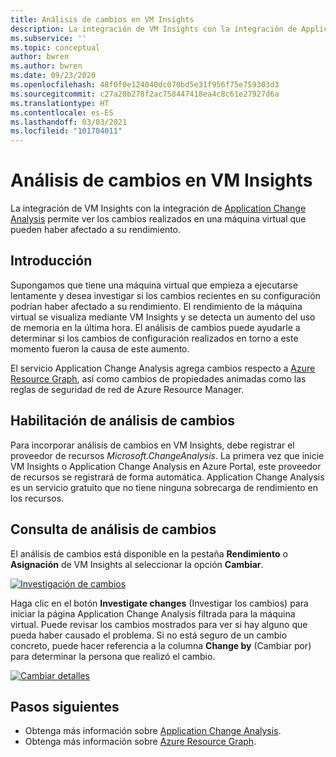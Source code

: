 ```yaml
---
title: Análisis de cambios en VM Insights
description: La integración de VM Insights con la integración de Application Change Analysis permite ver los cambios realizados en una máquina virtual que pueden haber afectado a su rendimiento.
ms.subservice: ''
ms.topic: conceptual
author: bwren
ms.author: bwren
ms.date: 09/23/2020
ms.openlocfilehash: 48f0f0e124040dc070bd5e31f956f75e759303d3
ms.sourcegitcommit: c27a20b278f2ac758447418ea4c8c61e27927d6a
ms.translationtype: HT
ms.contentlocale: es-ES
ms.lasthandoff: 03/03/2021
ms.locfileid: "101704011"
---
```

# <a name="change-analysis-in-vm-insights"></a>Análisis de cambios en VM Insights
La integración de VM Insights con la integración de [Application Change Analysis](../app/change-analysis.md) permite ver los cambios realizados en una máquina virtual que pueden haber afectado a su rendimiento.

## <a name="overview"></a>Introducción
Supongamos que tiene una máquina virtual que empieza a ejecutarse lentamente y desea investigar si los cambios recientes en su configuración podrían haber afectado a su rendimiento. El rendimiento de la máquina virtual se visualiza mediante VM Insights y se detecta un aumento del uso de memoria en la última hora. El análisis de cambios puede ayudarle a determinar si los cambios de configuración realizados en torno a este momento fueron la causa de este aumento.

El servicio Application Change Analysis agrega cambios respecto a [Azure Resource Graph](../../governance/resource-graph/how-to/get-resource-changes.md), así como cambios de propiedades animadas como las reglas de seguridad de red de Azure Resource Manager. 

## <a name="enabling-change-analysis"></a>Habilitación de análisis de cambios
Para incorporar análisis de cambios en VM Insights, debe registrar el proveedor de recursos *Microsoft.ChangeAnalysis*. La primera vez que inicie VM Insights o Application Change Analysis en Azure Portal, este proveedor de recursos se registrará de forma automática. Application Change Analysis es un servicio gratuito que no tiene ninguna sobrecarga de rendimiento en los recursos.

## <a name="view-change-analysis"></a>Consulta de análisis de cambios
El análisis de cambios está disponible en la pestaña **Rendimiento** o **Asignación** de VM Insights al seleccionar la opción **Cambiar**. 

[![Investigación de cambios](media/vminsights-change-analysis/investigate-changes-screenshot.png)](media/vminsights-change-analysis/investigate-changes-screenshot-zoom.png#lightbox)


Haga clic en el botón **Investigate changes** (Investigar los cambios) para iniciar la página Application Change Analysis filtrada para la máquina virtual. Puede revisar los cambios mostrados para ver si hay alguno que pueda haber causado el problema. Si no está seguro de un cambio concreto, puede hacer referencia a la columna **Change by** (Cambiar por) para determinar la persona que realizó el cambio.

[![Cambiar detalles](media/vminsights-change-analysis/change-details-screenshot.png)](media/vminsights-change-analysis/change-details-screenshot.png#lightbox)

## <a name="next-steps"></a>Pasos siguientes
- Obtenga más información sobre [Application Change Analysis](../app/change-analysis.md).
- Obtenga más información sobre [Azure Resource Graph](../../governance/resource-graph/how-to/get-resource-changes.md). 

